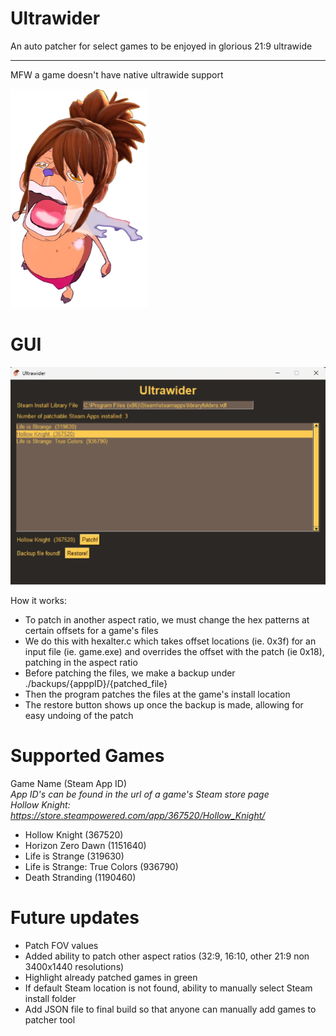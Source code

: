 # Ultrawider
 An auto patcher for select games to be enjoyed in glorious 21:9 ultrawide
<br/><hr/>
MFW a game doesn't have native ultrawide support


![alt text](marthi.png)

# GUI
![My Image](ultrawider3.png)

How it works:

- To patch in another aspect ratio, we must change the hex patterns at certain offsets for a game's files
- We do this with hexalter.c which takes offset locations (ie. 0x3f) for an input file (ie. game.exe) and overrides the offset with the patch (ie 0x18), patching in the aspect ratio
- Before patching the files, we make a backup under ./backups/{apppID}/{patched_file}
- Then the program patches the files at the game's install location
- The restore button shows up once the backup is made, allowing for easy undoing of the patch

# Supported Games
Game Name (Steam App ID)
<br/>*App ID's can be found in the url of a game's Steam store page*
<br/> *Hollow Knight: https://store.steampowered.com/app/367520/Hollow_Knight/*
- Hollow Knight (367520)
- Horizon Zero Dawn (1151640)
- Life is Strange (319630)
- Life is Strange: True Colors (936790)
- Death Stranding (1190460)

# Future updates
- Patch FOV values
- Added ability to patch other aspect ratios (32:9, 16:10, other 21:9 non 3400x1440 resolutions)
- Highlight already patched games in green
- If default Steam location is not found, ability to manually select Steam install folder
- Add JSON file to final build so that anyone can manually add games to patcher tool